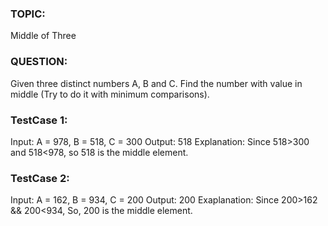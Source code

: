 ### TOPIC: 
Middle of Three
### QUESTION:
Given three distinct numbers A, B and C. Find the number with value in middle (Try to do it with minimum comparisons).

### TestCase 1:

Input: A = 978, B = 518, C = 300 Output: 518 Explanation: Since 518>300 and 518<978, so 518 is the middle element.

### TestCase 2:

Input: A = 162, B = 934, C = 200 Output: 200 Exaplanation: Since 200>162 && 200<934, So, 200 is the middle element.

